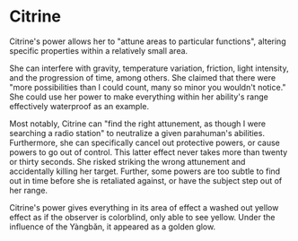 # Citrine
Citrine's power allows her to "attune areas to particular functions", altering specific properties within a relatively small area.

She can interfere with gravity, temperature variation, friction, light intensity, and the progression of time, among others. She claimed that there were "more possibilities than I could count, many so minor you wouldn't notice." She could use her power to make everything within her ability's range effectively waterproof as an example.

Most notably, Citrine can "find the right attunement, as though I were searching a radio station" to neutralize a given parahuman's abilities. Furthermore, she can specifically cancel out protective powers, or cause powers to go out of control. This latter effect never takes more than twenty or thirty seconds. She risked striking the wrong attunement and accidentally killing her target. Further, some powers are too subtle to find out in time before she is retaliated against, or have the subject step out of her range.

Citrine's power gives everything in its area of effect a washed out yellow effect as if the observer is colorblind, only able to see yellow. Under the influence of the Yàngbǎn, it appeared as a golden glow.
